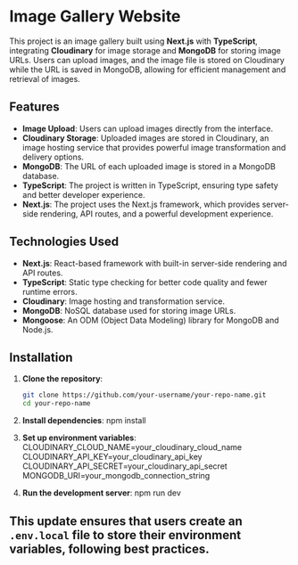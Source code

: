 # Image Gallery Website

This project is an image gallery built using **Next.js** with **TypeScript**, integrating **Cloudinary** for image storage and **MongoDB** for storing image URLs. Users can upload images, and the image file is stored on Cloudinary while the URL is saved in MongoDB, allowing for efficient management and retrieval of images.

## Features

- **Image Upload**: Users can upload images directly from the interface.
- **Cloudinary Storage**: Uploaded images are stored in Cloudinary, an image hosting service that provides powerful image transformation and delivery options.
- **MongoDB**: The URL of each uploaded image is stored in a MongoDB database.
- **TypeScript**: The project is written in TypeScript, ensuring type safety and better developer experience.
- **Next.js**: The project uses the Next.js framework, which provides server-side rendering, API routes, and a powerful development experience.

## Technologies Used

- **Next.js**: React-based framework with built-in server-side rendering and API routes.
- **TypeScript**: Static type checking for better code quality and fewer runtime errors.
- **Cloudinary**: Image hosting and transformation service.
- **MongoDB**: NoSQL database used for storing image URLs.
- **Mongoose**: An ODM (Object Data Modeling) library for MongoDB and Node.js.

## Installation

1. **Clone the repository**:
   ```bash
   git clone https://github.com/your-username/your-repo-name.git
   cd your-repo-name

2. **Install dependencies**:
   npm install

3. **Set up environment variables**:
   CLOUDINARY_CLOUD_NAME=your_cloudinary_cloud_name
   CLOUDINARY_API_KEY=your_cloudinary_api_key
   CLOUDINARY_API_SECRET=your_cloudinary_api_secret
   MONGODB_URI=your_mongodb_connection_string

4. **Run the development server**:
   npm run dev


## This update ensures that users create an `.env.local` file to store their environment variables, following best practices.
 
